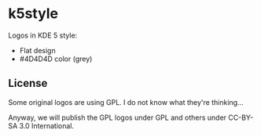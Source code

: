 # k5style

Logos in KDE 5 style:

  * Flat design
  * #4D4D4D color (grey)

## License

Some original logos are using GPL. I do not know what they're thinking...

Anyway, we will publish the GPL logos under GPL and others under CC-BY-SA 3.0 International.

